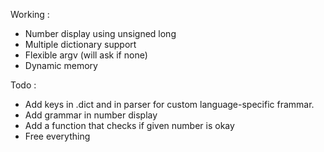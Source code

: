 Working :
- Number display using unsigned long
- Multiple dictionary support
- Flexible argv (will ask if none)
- Dynamic memory

Todo :
- Add keys in .dict and in parser for custom language-specific frammar.
- Add grammar in number display
- Add a function that checks if given number is okay
- Free everything

